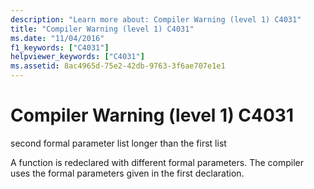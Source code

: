 ```yaml
---
description: "Learn more about: Compiler Warning (level 1) C4031"
title: "Compiler Warning (level 1) C4031"
ms.date: "11/04/2016"
f1_keywords: ["C4031"]
helpviewer_keywords: ["C4031"]
ms.assetid: 8ac4965d-75e2-42db-9763-3f6ae707e1e1
---
```

# Compiler Warning (level 1) C4031

second formal parameter list longer than the first list

A function is redeclared with different formal parameters. The compiler uses the formal parameters given in the first declaration.
